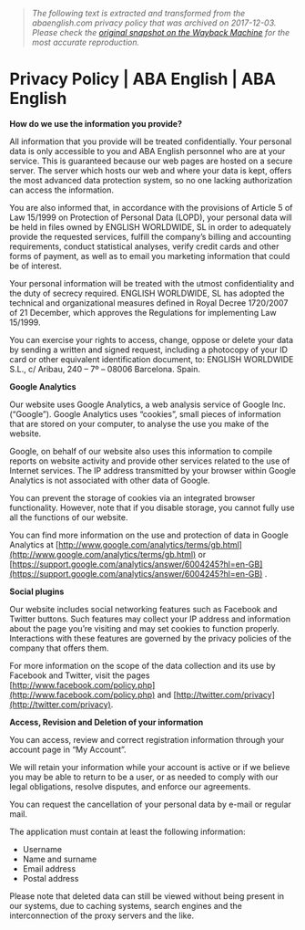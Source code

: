 > *The following text is extracted and transformed from the abaenglish.com privacy policy that was archived on 2017-12-03. Please check the [original snapshot on the Wayback Machine](https://web.archive.org/web/20171203115407id_/http%3A//www.abaenglish.com/en/privacy-policy) for the most accurate reproduction.*

# Privacy Policy | ABA English | ABA English

**How do we use the information you provide?**

All information that you provide will be treated confidentially. Your personal data is only accessible to you and ABA English personnel who are at your service. This is guaranteed because our web pages are hosted on a secure server. The server which hosts our web and where your data is kept, offers the most advanced data protection system, so no one lacking authorization can access the information.

You are also informed that, in accordance with the provisions of Article 5 of Law 15/1999 on Protection of Personal Data (LOPD), your personal data will be held in files owned by ENGLISH WORLDWIDE, SL in order to adequately provide the requested services, fulfill the company’s billing and accounting requirements, conduct statistical analyses, verify credit cards and other forms of payment, as well as to email you marketing information that could be of interest.

Your personal information will be treated with the utmost confidentiality and the duty of secrecy required. ENGLISH WORLDWIDE, SL has adopted the technical and organizational measures defined in Royal Decree 1720/2007 of 21 December, which approves the Regulations for implementing Law 15/1999.

You can exercise your rights to access, change, oppose or delete your data by sending a written and signed request, including a photocopy of your ID card or other equivalent identification document, to: ENGLISH WORLDWIDE S.L., c/ Aribau, 240 – 7º – 08006 Barcelona. Spain.

**Google Analytics**

Our website uses Google Analytics, a web analysis service of Google Inc. (“Google”). Google Analytics uses “cookies”, small pieces of information that are stored on your computer, to analyse the use you make of the website.

Google, on behalf of our website also uses this information to compile reports on website activity and provide other services related to the use of Internet services. The IP address transmitted by your browser within Google Analytics is not associated with other data of Google.

You can prevent the storage of cookies via an integrated browser functionality. However, note that if you disable storage, you cannot fully use all the functions of our website.

You can find more information on the use and protection of data in Google Analytics at [http://www.google.com/analytics/terms/gb.html](http://www.google.com/analytics/terms/gb.html) or [https://support.google.com/analytics/answer/6004245?hl=en-GB](https://support.google.com/analytics/answer/6004245?hl=en-GB) .

**Social plugins**

Our website includes social networking features such as Facebook and Twitter buttons. Such features may collect your IP address and information about the page you’re visiting and may set cookies to function properly. Interactions with these features are governed by the privacy policies of the company that offers them.

For more information on the scope of the data collection and its use by Facebook and Twitter, visit the pages [http://www.facebook.com/policy.php](http://www.facebook.com/policy.php) and [http://twitter.com/privacy](http://twitter.com/privacy).

**Access, Revision and Deletion of your information**

You can access, review and correct registration information through your account page in “My Account”.

We will retain your information while your account is active or if we believe you may be able to return to be a user, or as needed to comply with our legal obligations, resolve disputes, and enforce our agreements.

You can request the cancellation of your personal data by e-mail or regular mail.

The application must contain at least the following information:

  * Username
  * Name and surname
  * Email address
  * Postal address



Please note that deleted data can still be viewed without being present in our systems, due to caching systems, search engines and the interconnection of the proxy servers and the like.
